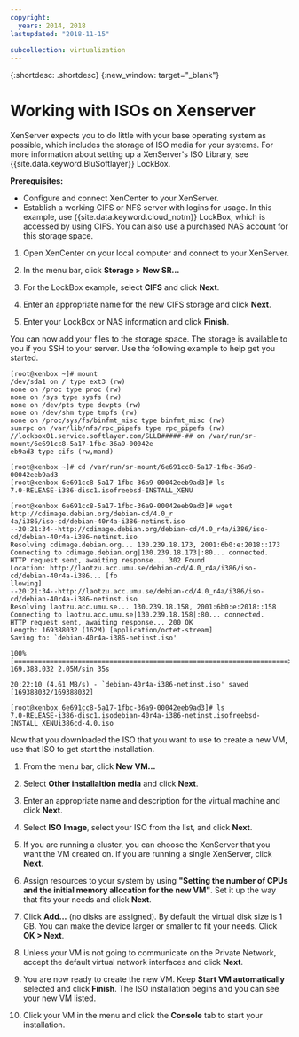 ```yaml
---
copyright:
  years: 2014, 2018
lastupdated: "2018-11-15"

subcollection: virtualization
---
```

{:shortdesc: .shortdesc}
{:new_window: target="_blank"}

# Working with ISOs on Xenserver

XenServer expects you to do little with your base operating system as possible, which includes the storage of ISO media for your systems. For more information about setting up a XenServer's ISO Library, see {{site.data.keyword.BluSoftlayer}} LockBox.

**Prerequisites:**

* Configure and connect XenCenter to your XenServer.
* Establish a working CIFS or NFS server with logins for usage. In this example, use {{site.data.keyword.cloud_notm}} LockBox, which is accessed by using CIFS. You can also use a purchased NAS account for this storage space.

1. Open XenCenter on your local computer and connect to your XenServer.

2. In the menu bar, click **Storage > New SR...**

3. For the LockBox example, select **CIFS** and click **Next**.

4. Enter an appropriate name for the new CIFS storage and click **Next**.

5. Enter your LockBox or NAS information and click **Finish**.

You can now add your files to the storage space. The storage is available to you if you SSH to your server. Use the following example to help get you started.

```
[root@xenbox ~]# mount
/dev/sda1 on / type ext3 (rw)
none on /proc type proc (rw)
none on /sys type sysfs (rw)
none on /dev/pts type devpts (rw)
none on /dev/shm type tmpfs (rw)
none on /proc/sys/fs/binfmt_misc type binfmt_misc (rw)
sunrpc on /var/lib/nfs/rpc_pipefs type rpc_pipefs (rw)
//lockbox01.service.softlayer.com/SLLB#####-## on /var/run/sr-mount/6e691cc8-5a17-1fbc-36a9-00042e
eb9ad3 type cifs (rw,mand)
```

```
[root@xenbox ~]# cd /var/run/sr-mount/6e691cc8-5a17-1fbc-36a9-00042eeb9ad3
[root@xenbox 6e691cc8-5a17-1fbc-36a9-00042eeb9ad3]# ls
7.0-RELEASE-i386-disc1.isofreebsd-INSTALL_XENU
```

```
[root@xenbox 6e691cc8-5a17-1fbc-36a9-00042eeb9ad3]# wget http://cdimage.debian.org/debian-cd/4.0_r
4a/i386/iso-cd/debian-40r4a-i386-netinst.iso
--20:21:34--http://cdimage.debian.org/debian-cd/4.0_r4a/i386/iso-cd/debian-40r4a-i386-netinst.iso
Resolving cdimage.debian.org... 130.239.18.173, 2001:6b0:e:2018::173
Connecting to cdimage.debian.org|130.239.18.173|:80... connected.
HTTP request sent, awaiting response... 302 Found
Location: http://laotzu.acc.umu.se/debian-cd/4.0_r4a/i386/iso-cd/debian-40r4a-i386... [fo
llowing]
--20:21:34--http://laotzu.acc.umu.se/debian-cd/4.0_r4a/i386/iso-cd/debian-40r4a-i386-netinst.iso
Resolving laotzu.acc.umu.se... 130.239.18.158, 2001:6b0:e:2018::158
Connecting to laotzu.acc.umu.se|130.239.18.158|:80... connected.
HTTP request sent, awaiting response... 200 OK
Length: 169388032 (162M) [application/octet-stream]
Saving to: `debian-40r4a-i386-netinst.iso'

100%[=====================================================================>] 169,388,032 2.05M/sin 35s

20:22:10 (4.61 MB/s) - `debian-40r4a-i386-netinst.iso' saved [169388032/169388032]

[root@xenbox 6e691cc8-5a17-1fbc-36a9-00042eeb9ad3]# ls
7.0-RELEASE-i386-disc1.isodebian-40r4a-i386-netinst.isofreebsd-INSTALL_XENUi386cd-4.0.iso
```

Now that you downloaded the ISO that you want to use to create a new VM, use that ISO to get start the installation.

1. From the menu bar, click **New VM...**

2. Select **Other installaltion media** and click **Next**.

3. Enter an appropriate name and description for the virtual machine and click **Next**. 

4. Select **ISO Image**, select your ISO from the list, and click **Next**.

5. If you are running a cluster, you can choose the XenServer that you want the VM created on. If you are running a single XenServer, click **Next**.

6. Assign resources to your system by using **"Setting the number of CPUs and the initial memory allocation for the new VM"**. Set it up the way that fits your needs and click **Next**.

7. Click **Add...** (no disks are assigned). By default the virtual disk size is 1 GB. You can make the device larger or smaller to fit your needs. Click **OK > Next**.

8. Unless your VM is not going to communicate on the Private Network, accept the default virtual network interfaces and click **Next**.

9. You are now ready to create the new VM. Keep **Start VM automatically** selected and click **Finish**. The ISO installation begins and you can see your new VM listed.

10. Click your VM in the menu and click the **Console** tab to start your installation.


